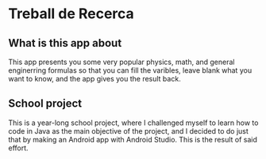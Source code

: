 # Treball de Recerca
## What is this app about

This app presents you some very popular physics, math, and general enginerring formulas so that you can fill the varibles, leave blank what you want to know, and the app gives you the result back.


## School project

This is a year-long school project, where I challenged myself to learn how to code in Java as the main objective of the project, and I decided to do just that by making an Android app with Android Studio. This is the result of said effort.
